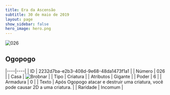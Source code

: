 ```yaml
---
title: Era da Ascensão
subtitle: 30 de maio de 2019
layout: page
show_sidebar: false
hero_image: hero.png
---
```


![026](https://cdn.keyforgegame.com/media/card_front/pt/435_026_QG54GQH8V4P_pt.png)

## Ogopogo

|----|----|
| ID | 2232d7ba-e2b3-408d-9e68-48da1473f1a1 |
| Número | 026 |
| Casa | ![Brobnar](https://archonarcana.com/images/thumb/e/e0/Brobnar.png/22px-Brobnar.png "Brobnar") |
| Tipo | Criatura |
| Atributos | Gigante |
| Poder | 6 |
| Armadura | 0 |
| Texto | Após Ogopogo atacar e destruir  uma criatura, você pode causar 2D  a uma criatura. |
| Raridade | Incomum |
